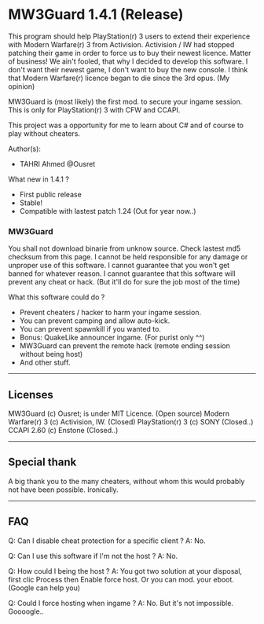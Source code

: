 ﻿MW3Guard 1.4.1 (Release)
========================

This program should help PlayStation(r) 3 users to extend their experience with Modern Warfare(r) 3 from Activision.
Activision / IW had stopped patching their game in order to force us to buy their newest licence.  Matter of business!
We ain't fooled, that why I decided to develop this software. I don't want their newest game, I don't want to buy the new console. 
I think that Modern Warfare(r) licence began to die since the 3rd opus. (My opinion)

MW3Guard is (most likely) the first mod. to secure your ingame session.
This is only for PlayStation(r) 3 with CFW and CCAPI.

This project was a opportunity for me to learn about C# and of course to play without cheaters.

Author(s): 
- TAHRI Ahmed @Ousret

What new in 1.4.1 ?
- First public release
- Stable!
- Compatible with lastest patch 1.24 (Out for year now..)

### MW3Guard
You shall not download binarie from unknow source. Check lastest md5 checksum from this page.
I cannot be held responsible for any damage or unproper use of this software.
I cannot guarantee that you won't get banned for whatever reason.
I cannot guarantee that this software will prevent any cheat or hack. (But it'll do for sure the job most of the time)

What this software could do ?
- Prevent cheaters / hacker to harm your ingame session.
- You can prevent camping and allow auto-kick.
- You can prevent spawnkill if you wanted to.
- Bonus: QuakeLike announcer ingame. (For purist only ^^)
- MW3Guard can prevent the remote hack (remote ending session without being host)
- And other stuff.

--------------------------------
Licenses
--------------------------------

MW3Guard (c) Ousret; is under MIT Licence. (Open source)
Modern Warfare(r) 3 (c) Activision, IW. (Closed)
PlayStation(r) 3 (c) SONY (Closed..)
CCAPI 2.60 (c) Enstone (Closed..)

--------------------------------
Special thank
--------------------------------

A big thank you to the many cheaters, without whom this would probably not have been possible.
Ironically.

--------------------------------
FAQ
--------------------------------

Q: Can I disable cheat protection for a specific client ?
A: No.

Q: Can I use this software if I'm not the host ?
A: No.

Q: How could I being the host ?
A: You got two solution at your disposal, first clic Process then Enable force host. Or you can mod. your eboot. (Google can help you)

Q: Could I force hosting when ingame ?
A: No. But it's not impossible. Goooogle..